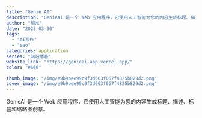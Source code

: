 ```yaml
---
title: "Genie AI"
description: "GenieAI 是一个 Web 应用程序，它使用人工智能为您的内容生成标题、描述、标签和缩略图创意。"
author: "瑞东"
date: "2023-03-30"
tags:
  - "AI写作"
  - "seo"
categories: application
series: "网站播客"
website_link: "https://genieai-app.vercel.app/"
color: "#666"

thumb_image: "/img/e9b9bee99c9f3d663f067f4825b829d2.png"
cover_image: "/img/e9b9bee99c9f3d663f067f4825b829d2.png"
---
```


GenieAI 是一个 Web 应用程序，它使用人工智能为您的内容生成标题、描述、标签和缩略图创意。